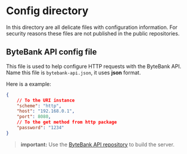 # Config directory

In this directory are all delicate files with configuration information. For security reasons these files are not published in the public repositories.

## ByteBank API config file

This file is used to help configure HTTP requests with the ByteBank API.</br>
Name this file is `bytebank-api.json`, it uses **json** format.

Here is a example:
```json
{
    // To the URI instance
    "scheme": "http",
    "host": "192.168.0.1",
    "port": 8080,
    // To the get method from http package
    "password": "1234"
}
```

> **important:** Use the [ByteBank API repository](https://github.com/davidgaspardev/bytebank-api) to build the server.